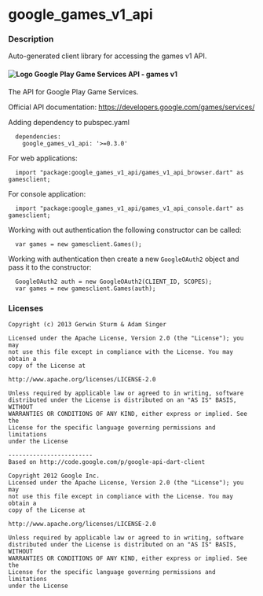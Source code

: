 # google_games_v1_api

### Description

Auto-generated client library for accessing the games v1 API.

#### ![Logo](http://www.google.com/images/icons/product/search-16.gif) Google Play Game Services API - games v1

The API for Google Play Game Services.

Official API documentation: https://developers.google.com/games/services/

Adding dependency to pubspec.yaml

```
  dependencies:
    google_games_v1_api: '>=0.3.0'
```

For web applications:

```
  import "package:google_games_v1_api/games_v1_api_browser.dart" as gamesclient;
```

For console application:

```
  import "package:google_games_v1_api/games_v1_api_console.dart" as gamesclient;
```

Working with out authentication the following constructor can be called:

```
  var games = new gamesclient.Games();
```

Working with authentication then create a new `GoogleOAuth2` object and pass it to the constructor:


```
  GoogleOAuth2 auth = new GoogleOAuth2(CLIENT_ID, SCOPES);
  var games = new gamesclient.Games(auth);
```

### Licenses

```
Copyright (c) 2013 Gerwin Sturm & Adam Singer

Licensed under the Apache License, Version 2.0 (the "License"); you may 
not use this file except in compliance with the License. You may obtain a 
copy of the License at

http://www.apache.org/licenses/LICENSE-2.0

Unless required by applicable law or agreed to in writing, software
distributed under the License is distributed on an "AS IS" BASIS, WITHOUT
WARRANTIES OR CONDITIONS OF ANY KIND, either express or implied. See the
License for the specific language governing permissions and limitations 
under the License

------------------------
Based on http://code.google.com/p/google-api-dart-client

Copyright 2012 Google Inc.
Licensed under the Apache License, Version 2.0 (the "License"); you may 
not use this file except in compliance with the License. You may obtain a
copy of the License at

http://www.apache.org/licenses/LICENSE-2.0

Unless required by applicable law or agreed to in writing, software
distributed under the License is distributed on an "AS IS" BASIS, WITHOUT
WARRANTIES OR CONDITIONS OF ANY KIND, either express or implied. See the
License for the specific language governing permissions and limitations 
under the License

```
